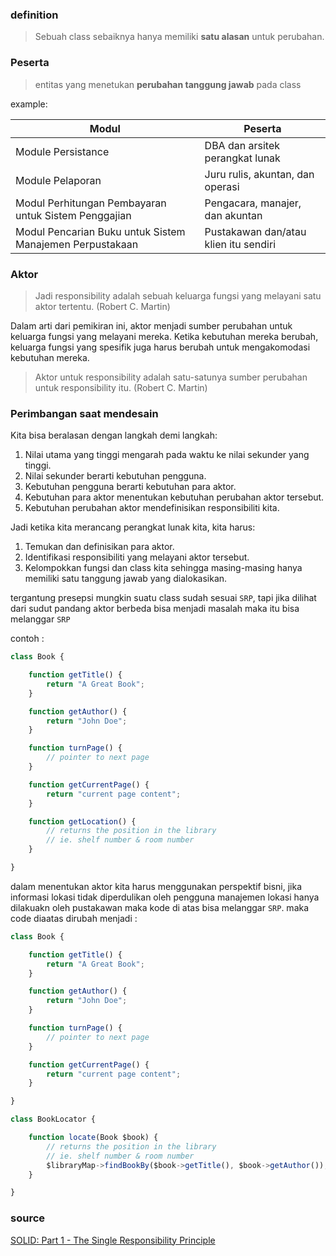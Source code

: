 ### definition

> Sebuah class sebaiknya hanya memiliki **satu alasan** untuk perubahan.

### Peserta

> entitas yang menetukan **perubahan tanggung jawab** pada class

example:

| Modul                                                    | Peserta                               |
| -------------------------------------------------------- | ------------------------------------- |
| Module Persistance                                       | DBA dan arsitek perangkat lunak       |
| Module Pelaporan                                         | Juru rulis, akuntan, dan operasi      |
| Modul Perhitungan Pembayaran untuk Sistem Penggajian     | Pengacara, manajer, dan akuntan       |
| Modul Pencarian Buku untuk Sistem Manajemen Perpustakaan | Pustakawan dan/atau klien itu sendiri |

### Aktor

> Jadi responsibility adalah sebuah keluarga fungsi yang melayani satu aktor tertentu. (Robert C. Martin)

Dalam arti dari pemikiran ini, aktor menjadi sumber perubahan untuk keluarga fungsi yang melayani mereka. Ketika kebutuhan mereka berubah, keluarga fungsi yang spesifik juga harus berubah untuk mengakomodasi kebutuhan mereka.

> Aktor untuk responsibility adalah satu-satunya sumber perubahan untuk responsibility itu. (Robert C. Martin)

### Perimbangan saat mendesain

Kita bisa beralasan dengan langkah demi langkah:

1. Nilai utama yang tinggi mengarah pada waktu ke nilai sekunder yang tinggi.
2. Nilai sekunder berarti kebutuhan pengguna.
3. Kebutuhan pengguna berarti kebutuhan para aktor.
4. Kebutuhan para aktor menentukan kebutuhan perubahan aktor tersebut.
5. Kebutuhan perubahan aktor mendefinisikan responsibiliti kita.

Jadi ketika kita merancang perangkat lunak kita, kita harus:

1. Temukan dan definisikan para aktor.
2. Identifikasi responsibiliti yang melayani aktor tersebut.
3. Kelompokkan fungsi dan class kita sehingga masing-masing hanya memiliki satu tanggung jawab yang dialokasikan.

tergantung presepsi mungkin suatu class sudah sesuai `SRP`, tapi jika dilihat dari sudut pandang aktor berbeda bisa menjadi masalah maka itu bisa melanggar `SRP`

contoh :

```js
class Book {

    function getTitle() {
        return "A Great Book";
    }

    function getAuthor() {
        return "John Doe";
    }

    function turnPage() {
        // pointer to next page
    }

    function getCurrentPage() {
        return "current page content";
    }

    function getLocation() {
        // returns the position in the library
        // ie. shelf number & room number
    }

}
```

dalam menentukan aktor kita harus menggunakan perspektif bisni, jika informasi lokasi tidak diperdulikan oleh
pengguna manajemen lokasi hanya dilakuakn oleh pustakawan maka kode di atas bisa melanggar `SRP`. maka code diaatas dirubah menjadi :

```js
class Book {

    function getTitle() {
        return "A Great Book";
    }

    function getAuthor() {
        return "John Doe";
    }

    function turnPage() {
        // pointer to next page
    }

    function getCurrentPage() {
        return "current page content";
    }

}

class BookLocator {

    function locate(Book $book) {
        // returns the position in the library
        // ie. shelf number & room number
        $libraryMap->findBookBy($book->getTitle(), $book->getAuthor());
    }

}
```

### source

[SOLID: Part 1 - The Single Responsibility Principle](https://code.tutsplus.com/id/tutorials/solid-part-1-the-single-responsibility-principle--net-36074)
